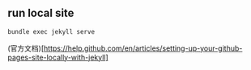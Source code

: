 
## run local site

```bash
bundle exec jekyll serve
```

(官方文档)[https://help.github.com/en/articles/setting-up-your-github-pages-site-locally-with-jekyll]
